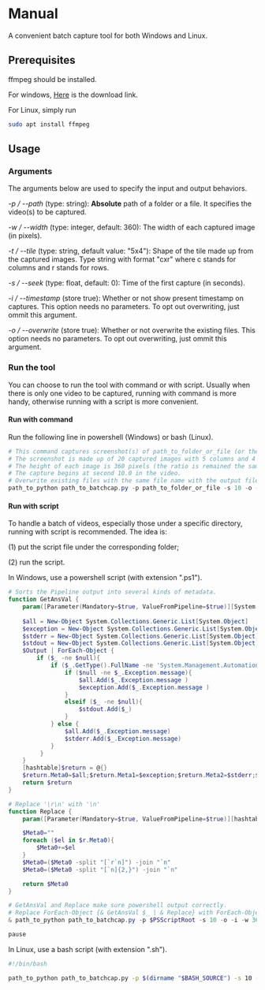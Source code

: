 # Manual

A convenient batch capture tool for both Windows and Linux.

## Prerequisites

ffmpeg should be installed.

For windows, [Here](https://ffmpeg.org/download.html) is the download link.

For Linux, simply run

```bash
sudo apt install ffmpeg
```

## Usage

### Arguments

The arguments below are used to specify the input and output behaviors.

*-p / --path* (type: string): **Absolute** path of a folder or a file. It specifies the video(s) to be captured.

*-w / --width* (type: integer, default: 360): The width of each captured image (in pixels).

*-t / --tile* (type: string, default value: "5x4"): Shape of the tile made up from the captured images. Type string with format "cxr" where c stands for columns and r stands for rows.

*-s / --seek* (type: float, default: 0): Time of the first capture (in seconds).

*-i / --timestamp* (store true): Whether or not show present timestamp on captures. This option needs no parameters. To opt out overwriting, just ommit this argument.

*-o / --overwrite* (store true): Whether or not overwrite the existing files. This option needs no parameters. To opt out overwriting, just ommit this argument.

### Run the tool

You can choose to run the tool with command or with script. Usually when there is only one video to be captured, running with command is more handy, otherwise running with a script is more convenient.

#### Run with command

Run the following line in powershell (Windows) or bash (Linux).

```powershell
# This command captures screenshot(s) of path_to_folder_or_file (or the videos under the folder).
# The screenshot is made up of 20 captured images with 5 columns and 4 rows.
# The height of each image is 360 pixels (the ratio is remained the same as the video).
# The capture begins at second 10.0 in the video.
# Overwrite existing files with the same file name with the output files.
path_to_python path_to_batchcap.py -p path_to_folder_or_file -s 10 -o -i -w 360 -t 5x4
```

#### Run with script

To handle a batch of videos, especially those under a specific directory, running with script is recommended. The idea is:

(1) put the script file under the corresponding folder;

(2) run the script.

In Windows, use a powershell script (with extension ".ps1").

```powershell
# Sorts the Pipeline output into several kinds of metadata.
function GetAnsVal {
    param([Parameter(Mandatory=$true, ValueFromPipeline=$true)][System.Object[]][AllowEmptyString()]$Output)
    
    $all = New-Object System.Collections.Generic.List[System.Object]
    $exception = New-Object System.Collections.Generic.List[System.Object]
    $stderr = New-Object System.Collections.Generic.List[System.Object]
    $stdout = New-Object System.Collections.Generic.List[System.Object]
    $Output | ForEach-Object {
        if ($_ -ne $null){
            if ($_.GetType().FullName -ne 'System.Management.Automation.ErrorRecord'){
                if ($null -ne $_.Exception.message){
                    $all.Add($_.Exception.message )
                    $exception.Add($_.Exception.message )
                }
                elseif ($_ -ne $null){
                    $stdout.Add($_)
                }
            } else {
                $all.Add($_.Exception.message)
                $stderr.Add($_.Exception.message)
            }   
         }
    }
    [hashtable]$return = @{}
    $return.Meta0=$all;$return.Meta1=$exception;$return.Meta2=$stderr;$return.Meta3=$stdout
    return $return
}

# Replace '\r\n' with '\n'
function Replace {
    param([Parameter(Mandatory=$true, ValueFromPipeline=$true)][hashtable]$r)

    $Meta0=""
    foreach ($el in $r.Meta0){
        $Meta0+=$el
    }
    $Meta0=($Meta0 -split "[`r`n]") -join "`n"
    $Meta0=($Meta0 -split "[`n]{2,}") -join "`n"

    return $Meta0
}

# GetAnsVal and Replace make sure powershell output correctly. 
# Replace ForEach-Object {& GetAnsVal $_ | & Replace} with ForEach-Object {"$_"} to see the difference.
& path_to_python path_to_batchcap.py -p $PSScriptRoot -s 10 -o -i -w 360 -t 5x4 2>&1 | ForEach-Object {& GetAnsVal $_ | & Replace}

pause
```

In Linux, use a bash script (with extension ".sh").

```bash
#!/bin/bash

path_to_python path_to_batchcap.py -p $(dirname "$BASH_SOURCE") -s 10 -o -i -w 360 -t 5x4
```
